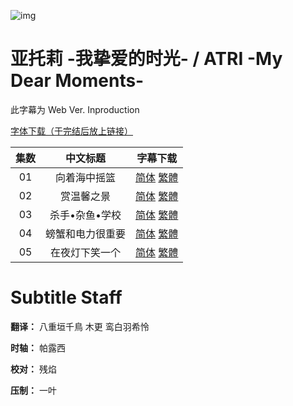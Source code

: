 ![img](https://p.inari.site/kitauji/pigeon/atri.png)

# 亚托莉 -我挚爱的时光- / ATRI -My Dear Moments-

此字幕为 Web Ver. Inproduction

[字体下载（于完结后放上链接）]()

|集数|中文标题|字幕下载|
|:-:|:-:|:-:|
|01|向着海中摇篮|[简体](<[KitaujiSub] ATRI -My Dear Moments- - 01.chs.ass>) [繁體](<[KitaujiSub] ATRI -My Dear Moments- - 01.cht.ass>)|
|02|赏温馨之景|[简体](<[KitaujiSub] ATRI -My Dear Moments- - 02.chs.ass>) [繁體](<[KitaujiSub] ATRI -My Dear Moments- - 02.cht.ass>)|
|03|杀手•杂鱼•学校|[简体](<[KitaujiSub] ATRI -My Dear Moments- - 03.chs.ass>) [繁體](<[KitaujiSub] ATRI -My Dear Moments- - 03.cht.ass>)|
|04|螃蟹和电力很重要|[简体](<[KitaujiSub] ATRI -My Dear Moments- - 04.chs.ass>) [繁體](<[KitaujiSub] ATRI -My Dear Moments- - 04.cht.ass>)|
|05|在夜灯下笑一个|[简体](<[KitaujiSub] ATRI -My Dear Moments- - 05.chs.ass>) [繁體](<[KitaujiSub] ATRI -My Dear Moments- - 05.cht.ass>)|

# Subtitle Staff

**翻译：** 八重垣千鳥  木更  鸾白羽希怜

**时轴：** 帕露西

**校对：** 残焰

**压制：** 一叶
